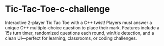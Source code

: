 # Tic-Tac-Toe-c-challenge
Interactive 2-player Tic Tac Toe with a C++ twist! Players must answer a unique C++ multiple-choice question to place their mark. Features include a 15s turn timer, randomized questions each round, win/tie detection, and a clean UI—perfect for learning, classrooms, or coding challenges.
